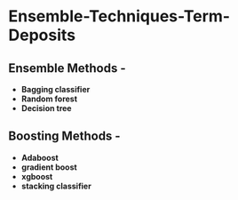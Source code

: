 # Ensemble-Techniques-Term-Deposits

## Ensemble Methods -
- **Bagging classifier**
- **Random forest**
- **Decision tree**

## Boosting Methods -
- **Adaboost**
- **gradient boost**
- **xgboost**
- **stacking classifier**
